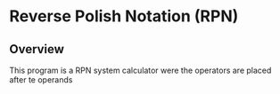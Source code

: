 # Reverse Polish Notation (RPN)

## Overview
This program is a RPN system calculator were the operators are placed after te operands
